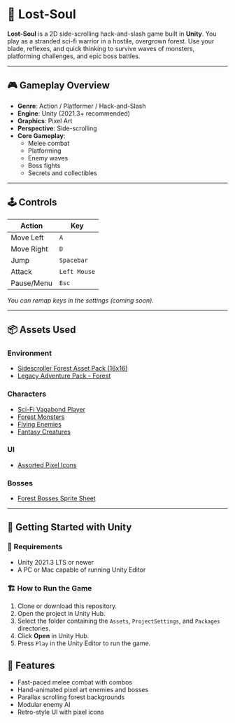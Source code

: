 # 🌲 Lost-Soul

**Lost-Soul** is a 2D side-scrolling hack-and-slash game built in **Unity**. You play as a stranded sci-fi warrior in a hostile, overgrown forest. Use your blade, reflexes, and quick thinking to survive waves of monsters, platforming challenges, and epic boss battles.

---

## 🎮 Gameplay Overview

- **Genre**: Action / Platformer / Hack-and-Slash  
- **Engine**: Unity (2021.3+ recommended)  
- **Graphics**: Pixel Art  
- **Perspective**: Side-scrolling  
- **Core Gameplay**:  
  - Melee combat  
  - Platforming  
  - Enemy waves  
  - Boss fights  
  - Secrets and collectibles

---

## 🕹️ Controls

| Action          | Key         |
|-----------------|-------------|
| Move Left       | `A`         |
| Move Right      | `D`         |
| Jump            | `Spacebar`  |
| Attack          | `Left Mouse`|
| Pause/Menu      | `Esc`       |

*You can remap keys in the settings (coming soon).*

---

## 📦 Assets Used

### Environment
- [Sidescroller Forest Asset Pack (16x16)](https://anokolisa.itch.io/sidescroller-pixelart-sprites-asset-pack-forest-16x16)
- [Legacy Adventure Pack - Forest](https://anokolisa.itch.io/legacy-adventure-pack-forest)

### Characters
- [Sci-Fi Vagabond Player](https://pixramen.itch.io/2d-action-platformer-sci-fi-vagabond)
- [Forest Monsters](https://monopixelart.itch.io/forest-monsters-pixel-art)
- [Flying Enemies](https://monopixelart.itch.io/flying-enemies)
- [Fantasy Creatures](https://luizmelo.itch.io/monsters-creatures-fantasy)

### UI
- [Assorted Pixel Icons](https://quintino-pixels.itch.io/assorted-icons)

### Bosses
- [Forest Bosses Sprite Sheet](https://craftpix.net/freebies/free-forest-bosses-pixel-art-sprite-sheet-pack/)

---

## 🧰 Getting Started with Unity

### 🔧 Requirements
- Unity 2021.3 LTS or newer
- A PC or Mac capable of running Unity Editor

### 🏗️ How to Run the Game

1. Clone or download this repository.
2. Open the project in Unity Hub.
3. Select the folder containing the `Assets`, `ProjectSettings`, and `Packages` directories.
4. Click **Open** in Unity Hub.
5. Press `Play` in the Unity Editor to run the game.

## 🚀 Features

- Fast-paced melee combat with combos
- Hand-animated pixel art enemies and bosses
- Parallax scrolling forest backgrounds
- Modular enemy AI
- Retro-style UI with pixel icons
